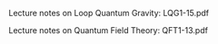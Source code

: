 
Lecture notes on Loop Quantum Gravity: LQG1-15.pdf

Lecture notes on Quantum Field Theory: QFT1-13.pdf
